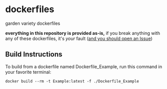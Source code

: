 # dockerfiles
garden variety dockerfiles


**everything in this repository is provided as-is,** if you break anything with any of these dockerfiles, it's *your* fault ([and you should open an Issue](https://github.com/brianlechthaler/dockerfiles/issues/new))

## Build Instructions
To build from a dockerfile named Dockerfile_Example, run this command in your favorite terminal:

`docker build --rm -t Example:latest -f ./Dockerfile_Example`
